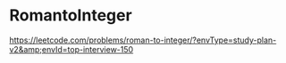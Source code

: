 # RomantoInteger
https://leetcode.com/problems/roman-to-integer/?envType=study-plan-v2&amp;envId=top-interview-150

